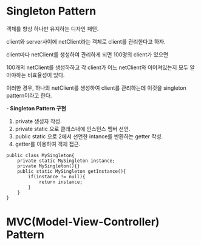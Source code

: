 # Singleton Pattern

객체를 항상 하나만 유지하는 디자인 패턴.

client와 server사이에 netClient라는 객체로 client를 관리한다고 하자.

client마다 netClient를 생성하여 관리하게 되면 100명의 client가 있으면

100개의 netClient를 생성하하고 각 client가 어느 netClient와 이어져있는지 모두 알아야하는 비효율성이 있다.

이러한 경우, 하나의 netClient를 생성하여 client를 관리하는데 이것을 singleton pattern이라고 한다.

**- Singleton Pattern 구현**
1. private 생성자 작성.
2. private static 으로 클래스내에 인스턴스 멤버 선언.
3. public static 으로 2에서 선언한 intance를 반환하는 getter 작성.
4. getter를 이용하여 객체 접근.

```
public class MySingleton{
	private static MySingleton instance;
	private MySingleton(){}
	public static MySingleton getInstance(){
		if(instance != null){
			return instance;
		}
	}
}
```

# MVC(Model-View-Controller) Pattern 

